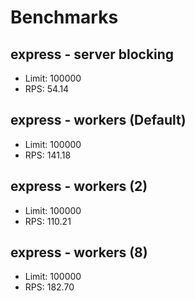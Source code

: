# Benchmarks

## express - server blocking

- Limit: 100000
- RPS: 54.14

## express - workers (Default)

- Limit: 100000
- RPS: 141.18

## express - workers (2)

- Limit: 100000
- RPS: 110.21

## express - workers (8)

- Limit: 100000
- RPS: 182.70
